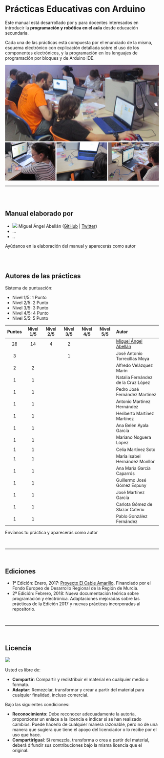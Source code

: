 # Prácticas Educativas con Arduino

Este manual está desarrollado por y para docentes interesados en introducir la **programación y robótica en el aula** desde educación secundaria.

Cada una de las prácticas está compuesta por el enunciado de la misma, esquema electrónico con explicación detallada sobre el uso de los componentes electrónicos, y la programación en los lenguajes de programación por bloques y de Arduino IDE.

![](assets/portada.png)


---


<br><br>


## Manual elaborado por

* ![](https://avatars0.githubusercontent.com/u/12022187?s=20) Miguel Ángel Abellán ([GitHub](https://github.com/migueabellan) | [Twitter](https://twitter.com/migueabellan))
* ...
* ..

Ayúdanos en la elaboración del manual y aparecerás como autor


<br><br>


## Autores de las prácticas

Sistema de puntuación:
- Nivel 1/5: 1 Punto
- Nivel 2/5: 2 Punto
- Nivel 3/5: 3 Punto
- Nivel 4/5: 4 Punto
- Nivel 5/5: 5 Punto

| Puntos | Nivel 1/5 | Nivel 2/5 | Nivel 3/5 | Nivel 4/5 | Nivel 5/5 | Autor | 
| :---:  |   :---:   |   :---:   |   :---:   |   :---:   |   :---:   | :---  |
| 28     |    14     |    4      |    2      |           |           | [Miguel Ángel Abellán](Autores/README.md#miguel-ángel-abellán) |
| 3      |           |           |    1      |           |           | José Antonio Torrecillas Moya |
| 2      |    2      |           |           |           |           | Alfredo Velázquez Marín |
| 1      |    1      |           |           |           |           | Natalia Fernández de la Cruz López |
| 1      |    1      |           |           |           |           | Pedro José Fernández Martínez |
| 1      |    1      |           |           |           |           | Antonio Martínez Hernández |
| 1      |    1      |           |           |           |           | Heriberto Martínez Martínez |
| 1      |    1      |           |           |           |           | Ana Belén Ayala García |
| 1      |    1      |           |           |           |           | Mariano Noguera López |
| 1      |    1      |           |           |           |           | Celia Martínez Soto |
| 1      |    1      |           |           |           |           | María Isabel Hernández Monllor |
| 1      |    1      |           |           |           |           | Ana María García Caparrós |
| 1      |    1      |           |           |           |           | Guillermo José Gómez Espuny |
| 1      |    1      |           |           |           |           | José Martínez García |
| 1      |    1      |           |           |           |           | Carlota Gómez de Slazar Cateriu |
| 1      |    1      |           |           |           |           | Pablo González Fernández |

Envíanos tu práctica y aparecerás como autor


<br>

---

<br>

## Ediciones

* 1ª Edición: Enero, 2017: [Proyecto El Cable Amarillo](https://github.com/ElCableAmarillo/Listado-de-practicas). Financiado por el Fondo Europeo de Desarrollo Regional de la Región de Murcia. 
* 2ª Edición: Febrero, 2018: Nueva documentación teórica sobre programación y electrónica. Adaptaciones mejoradas sobre las prácticas de la Edición 2017 y nuevas prácticas incorporadas al repositorio.

<br>

---

<br>

## Licencia

<img src="http://i.creativecommons.org/l/by-sa/4.0/88x31.png" />

Usted es libre de:

* **Compartir**: Compartir y redistribuir el material en cualquier medio o formato.
* **Adaptar**: Remezclar, transformar y crear a partir del material para cualquier finalidad, incluso comercial.

Bajo las siguientes condiciones:

* **Reconocimiento**: Debe reconocer adecuadamente la autoría, proporcionar un enlace a la licencia e indicar si se han realizado cambios. Puede hacerlo de cualquier manera razonable, pero no de una manera que sugiera que tiene el apoyo del licenciador o lo recibe por el uso que hace.
* **CompartirIgual**: Si remezcla, transforma o crea a partir del material, deberá difundir sus contribuciones bajo la misma licencia que el original.